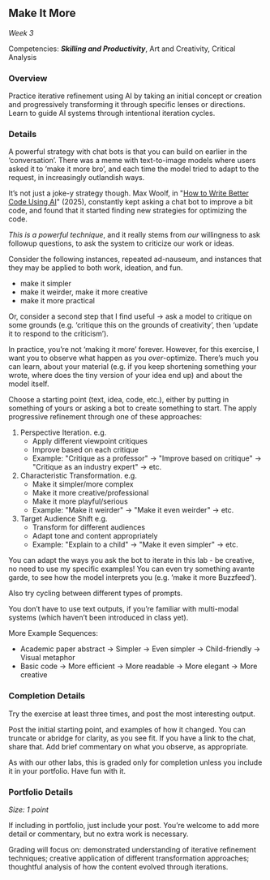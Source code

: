 ## Make It More

*Week 3*

Competencies: ***Skilling and Productivity***, Art and Creativity, Critical Analysis

### Overview

Practice iterative refinement using AI by taking an initial concept or creation and progressively transforming it through specific lenses or directions. Learn to guide AI systems through intentional iteration cycles.

### Details

A powerful strategy with chat bots is that you can build on earlier in the ‘conversation’. There was a meme with text-to-image models where users asked it to ‘make it more bro’, and each time the model tried to adapt to the request, in increasingly outlandish ways.

It’s not just a joke-y strategy though. Max Woolf, in "[How to Write Better Code Using AI](https://minimaxir.com/2025/01/write-better-code/)" (2025), constantly kept asking a chat bot to improve a bit code, and found that it started finding new strategies for optimizing the code.

*This is a powerful technique*, and it really stems from *our* willingness to ask followup questions, to ask the system to criticize our work or ideas.

Consider the following instances, repeated ad-nauseum, and instances that they may be applied to both work, ideation, and fun.

- make it simpler
- make it weirder, make it more creative
- make it more practical

Or, consider a second step that I find useful → ask a model to critique on some grounds (e.g. ‘critique this on the grounds of creativity’, then ‘update it to respond to the criticism’).

In practice, you’re not ‘making it more’ forever. However, for this exercise, I want you to observe what happen as you *over*-optimize. There’s much you can learn, about your material (e.g. if you keep shortening something your wrote, where does the tiny version of your idea end up) and about the model itself.

Choose a starting point (text, idea, code, etc.), either by putting in something of yours or asking a bot to create something to start. The apply progressive refinement through one of these approaches:

1. Perspective Iteration. e.g.
    - Apply different viewpoint critiques
    - Improve based on each critique
    - Example: "Critique as a professor" → "Improve based on critique" → "Critique as an industry expert" → etc.
2. Characteristic Transformation. e.g.
    - Make it simpler/more complex
    - Make it more creative/professional
    - Make it more playful/serious
    - Example: "Make it weirder" → "Make it even weirder" → etc.
3. Target Audience Shift e.g.
    - Transform for different audiences
    - Adapt tone and content appropriately
    - Example: "Explain to a child" → "Make it even simpler" → etc.

You can adapt the ways you ask the bot to iterate in this lab - be creative, no need to use my specific examples! You can even try something avante garde, to see how the model interprets you (e.g. ’make it more Buzzfeed’).

Also try cycling between different types of prompts.

You don’t have to use text outputs, if you’re familiar with multi-modal systems (which haven’t been introduced in class yet).

More Example Sequences:

- Academic paper abstract → Simpler → Even simpler → Child-friendly → Visual metaphor
- Basic code → More efficient → More readable → More elegant → More creative

### Completion Details

Try the exercise at least three times, and post the most interesting output.

Post the initial starting point, and examples of how it changed. You can truncate or abridge for clarity, as you see fit. If you have a link to the chat, share that. Add brief commentary on what you observe, as appropriate.

As with our other labs, this is graded only for completion unless you include it in your portfolio. Have fun with it.

### Portfolio Details

*Size: 1 point*

If including in portfolio, just include your post. You’re welcome to add more detail or commentary, but no extra work is necessary.

Grading will focus on: demonstrated understanding of iterative refinement techniques; creative application of different transformation approaches; thoughtful analysis of how the content evolved through iterations.